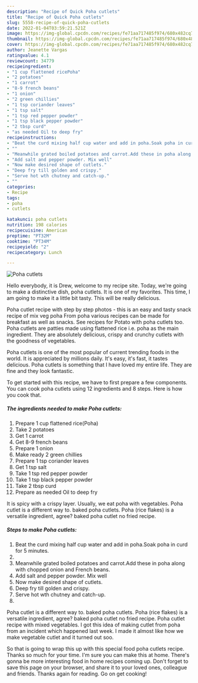 ```yaml
---
description: "Recipe of Quick Poha cutlets"
title: "Recipe of Quick Poha cutlets"
slug: 5558-recipe-of-quick-poha-cutlets
date: 2022-01-04T03:59:21.521Z
image: https://img-global.cpcdn.com/recipes/fe71aa717485f974/680x482cq70/poha-cutlets-recipe-main-photo.jpg
thumbnail: https://img-global.cpcdn.com/recipes/fe71aa717485f974/680x482cq70/poha-cutlets-recipe-main-photo.jpg
cover: https://img-global.cpcdn.com/recipes/fe71aa717485f974/680x482cq70/poha-cutlets-recipe-main-photo.jpg
author: Jeanette Vargas
ratingvalue: 4.1
reviewcount: 34779
recipeingredient:
- "1 cup flattened ricePoha"
- "2 potatoes"
- "1 carrot"
- "8-9 french beans"
- "1 onion"
- "2 green chillies"
- "1 tsp coriander leaves"
- "1 tsp salt"
- "1 tsp red pepper powder"
- "1 tsp black pepper powder"
- "2 tbsp curd"
- "as needed Oil to deep fry"
recipeinstructions:
- "Beat the curd mixing half cup water and add in poha.Soak poha in curd for 5 minutes."
- ""
- "Meanwhile grated boiled potatoes and carrot.Add these in poha along with chopped onion and French beans."
- "Add salt and pepper powder. Mix well"
- "Now make desired shape of cutlets."
- "Deep fry till golden and crispy."
- "Serve hot wth chutney and catch-up."
- ""
categories:
- Recipe
tags:
- poha
- cutlets

katakunci: poha cutlets 
nutrition: 198 calories
recipecuisine: American
preptime: "PT32M"
cooktime: "PT34M"
recipeyield: "2"
recipecategory: Lunch

---
```



![Poha cutlets](https://img-global.cpcdn.com/recipes/fe71aa717485f974/680x482cq70/poha-cutlets-recipe-main-photo.jpg)

Hello everybody, it is Drew, welcome to my recipe site. Today, we're going to make a distinctive dish, poha cutlets. It is one of my favorites. This time, I am going to make it a little bit tasty. This will be really delicious.

Poha cutlet recipe with step by step photos - this is an easy and tasty snack recipe of mix veg poha From poha various recipes can be made for breakfast as well as snacks. See recipes for Potato with poha cutlets too. Poha cutlets are patties made using flattened rice i.e. poha as the main ingredient. They are absolutely delicious, crispy and crunchy cutlets with the goodness of vegetables.

Poha cutlets is one of the most popular of current trending foods in the world. It is appreciated by millions daily. It's easy, it's fast, it tastes delicious. Poha cutlets is something that I have loved my entire life. They are fine and they look fantastic.


To get started with this recipe, we have to first prepare a few components. You can cook poha cutlets using 12 ingredients and 8 steps. Here is how you cook that.

<!--inarticleads1-->

##### The ingredients needed to make Poha cutlets:

1. Prepare 1 cup flattened rice(Poha)
1. Take 2 potatoes
1. Get 1 carrot
1. Get 8-9 french beans
1. Prepare 1 onion
1. Make ready 2 green chillies
1. Prepare 1 tsp coriander leaves
1. Get 1 tsp salt
1. Take 1 tsp red pepper powder
1. Take 1 tsp black pepper powder
1. Take 2 tbsp curd
1. Prepare as needed Oil to deep fry


It is spicy with a crispy layer. Usually, we eat poha with vegetables. Poha cutlet is a different way to. baked poha cutlets. Poha (rice flakes) is a versatile ingredient, agree? baked poha cutlet no fried recipe. 

<!--inarticleads2-->

##### Steps to make Poha cutlets:

1. Beat the curd mixing half cup water and add in poha.Soak poha in curd for 5 minutes.
1. 
1. Meanwhile grated boiled potatoes and carrot.Add these in poha along with chopped onion and French beans.
1. Add salt and pepper powder. Mix well
1. Now make desired shape of cutlets.
1. Deep fry till golden and crispy.
1. Serve hot wth chutney and catch-up.
1. 


Poha cutlet is a different way to. baked poha cutlets. Poha (rice flakes) is a versatile ingredient, agree? baked poha cutlet no fried recipe. Poha cutlet recipe with mixed vegetables. I got this idea of making cutlet from poha from an incident which happened last week. I made it almost like how we make vegetable cutlet and it turned out soo. 

So that is going to wrap this up with this special food poha cutlets recipe. Thanks so much for your time. I'm sure you can make this at home. There's gonna be more interesting food in home recipes coming up. Don't forget to save this page on your browser, and share it to your loved ones, colleague and friends. Thanks again for reading. Go on get cooking!
